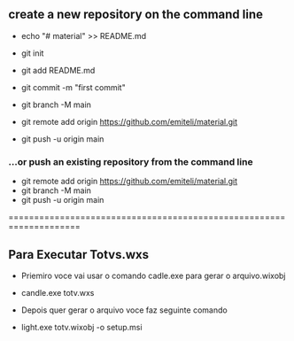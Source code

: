 ## create a new repository on the command line
* echo "# material" >> README.md

* git init
* git add README.md
* git commit -m "first commit"
* git branch -M main
* git remote add origin https://github.com/emiteli/material.git
* git push -u origin main

### …or push an existing repository from the command line
* git remote add origin https://github.com/emiteli/material.git
* git branch -M main
* git push -u origin main

====================================================================

## Para Executar Totvs.wxs

* Priemiro voce vai usar o comando cadle.exe para gerar o arquivo.wixobj
* candle.exe totv.wxs

* Depois quer gerar o arquivo voce faz seguinte comando
* light.exe totv.wixobj -o setup.msi
